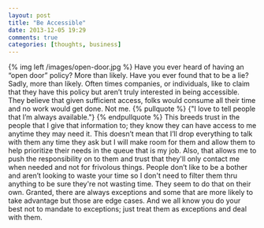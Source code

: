 ```yaml
---
layout: post
title: "Be Accessible"
date: 2013-12-05 19:29
comments: true
categories: [thoughts, business]
---
```


{% img left /images/open-door.jpg %} 
Have you ever heard of having an “open door” policy? More than likely. Have you ever found that to be a lie? Sadly, more
than likely. Often times companies, or individuals, like to claim that they have this policy but aren’t truly interested
in being accessible. They believe that given sufficient access, folks would consume all their time and no work would get
done. Not me. {% pullquote %} {"I love to tell people that I’m always available."} {% endpullquote %} This breeds trust in
the people that I give that information to; they know they can have access to me anytime they may need it. This doesn’t
mean that I’ll drop everything to talk with them any time they ask but I will make room for them and allow them to help
prioritize their needs in the queue that is my job. Also, that allows me to push the responsibility on to them and trust
that they'll only contact me when needed and not for frivolous things. People don’t like to be a bother and aren’t
looking to waste your time so I don't need to filter them thru anything to be sure they're not wasting time. They seem
to do that on their own. Granted, there are always exceptions and some that are more likely to take advantage but those
are edge cases. And we all know you do your best not to mandate to exceptions; just treat them as exceptions and deal
with them.
